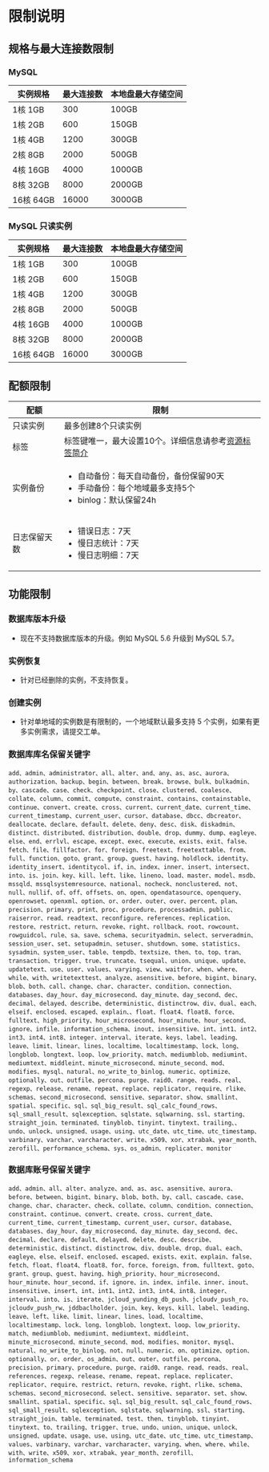 # 限制说明
## 规格与最大连接数限制
### MySQL
|实例规格|最大连接数|本地盘最大存储空间|
|---|---|---|
|1核 1GB|300|100GB|
|1核 2GB|600|150GB|
|1核 4GB|1200|300GB|
|2核 8GB|2000|500GB|
|4核 16GB|4000|1000GB|
|8核 32GB|8000|2000GB|
|16核 64GB|16000|3000GB|

### MySQL 只读实例
|实例规格|最大连接数|本地盘最大存储空间|
|---|---|---|
|1核 1GB|300|100GB|
|1核 2GB|600|150GB|
|1核 4GB|1200|300GB|
|2核 8GB|2000|500GB|
|4核 16GB|4000|1000GB|
|8核 32GB|8000|2000GB|
|16核 64GB|16000|3000GB|

## 配额限制

| 配额         | 限制                                                         |
| ------------ | ------------------------------------------------------------ |
| 只读实例     | 最多创建8个只读实例                                          |
| 标签         | 标签键唯一，最大设置10个。详细信息请参考[资源标签简介](../../Operation-Guide/Tag/Tag-Introduction.md) |
| 实例备份     | <ul><li>自动备份：每天自动备份，备份保留90天</li><li>手动备份：每个地域最多支持5个</li><li>binlog：默认保留24h</li></ul> |
| 日志保留天数 | <ul><li>错误日志：7天</li><li>慢日志统计：7天</li><li>慢日志明细：7天</li></ul> |

## 功能限制

### 数据库版本升级
* 现在不支持数据库版本的升级。例如 MySQL 5.6 升级到 MySQL 5.7。

### 实例恢复
* 针对已经删除的实例，不支持恢复。

### 创建实例
* 针对单地域的实例数是有限制的，一个地域默认最多支持 5 个实例，如果有更多实例需求，请提交工单。

### 数据库库名保留关键字
```
add、admin、administrator、all、alter、and、any、as、asc、aurora、authorization、backup、begin、between、break、browse、bulk、bulkadmin、by、cascade、case、check、checkpoint、close、clustered、coalesce、collate、column、commit、compute、constraint、contains、containstable、continue、convert、create、cross、current、current_date、current_time、current_timestamp、current_user、cursor、database、dbcc、dbcreator、deallocate、declare、default、delete、deny、desc、disk、diskadmin、distinct、distributed、distribution、double、drop、dummy、dump、eagleye、else、end、errlvl、escape、except、exec、execute、exists、exit、false、fetch、file、fillfactor、for、foreign、freetext、freetexttable、from、full、function、goto、grant、group、guest、having、holdlock、identity、identity_insert、identitycol、if、in、index、inner、insert、intersect、into、is、join、key、kill、left、like、lineno、load、master、model、msdb、mssqld、mssqlsystemresource、national、nocheck、nonclustered、not、null、nullif、of、off、offsets、on、open、opendatasource、openquery、openrowset、openxml、option、or、order、outer、over、percent、plan、precision、primary、print、proc、procedure、processadmin、public、raiserror、read、readtext、reconfigure、references、replication、restore、restrict、return、revoke、right、rollback、root、rowcount、rowguidcol、rule、sa、save、schema、securityadmin、select、serveradmin、session_user、set、setupadmin、setuser、shutdown、some、statistics、sysadmin、system_user、table、tempdb、textsize、then、to、top、tran、transaction、trigger、true、truncate、tsequal、union、unique、update、updatetext、use、user、values、varying、view、waitfor、when、where、while、with、writetexttest、analyze、asensitive、before、bigint、binary、blob、both、call、change、char、character、condition、connection、databases、day_hour、day_microsecond、day_minute、day_second、dec、decimal、delayed、describe、deterministic、distinctrow、div、dual、each、elseif、enclosed、escaped、explain、、float、float4、float8、force、fulltext、high_priority、hour_microsecond、hour_minute、hour_second、ignore、infile、information_schema、inout、insensitive、int、int1、int2、int3、int4、int8、integer、interval、iterate、keys、label、leading、leave、limit、linear、lines、localtime、localtimestamp、lock、long、longblob、longtext、loop、low_priority、match、mediumblob、mediumint、mediumtext、middleint、minute_microsecond、minute_second、mod、modifies、mysql、natural、no_write_to_binlog、numeric、optimize、optionally、out、outfile、percona、purge、raid0、range、reads、real、regexp、release、rename、repeat、replace、replicator、require、rlike、schemas、second_microsecond、sensitive、separator、show、smallint、spatial、specific、sql、sql_big_result、sql_calc_found_rows、sql_small_result、sqlexception、sqlstate、sqlwarning、ssl、starting、straight_join、terminated、tinyblob、tinyint、tinytext、trailing、、undo、unlock、unsigned、usage、using、utc_date、utc_time、utc_timestamp、varbinary、varchar、varcharacter、write、x509、xor、xtrabak、year_month、zerofill、performance_schema、sys、os_admin、replicater、monitor

```

### 数据库账号保留关键字
```
add、admin、all、alter、analyze、and、as、asc、asensitive、aurora、before、between、bigint、binary、blob、both、by、call、cascade、case、change、char、character、check、collate、column、condition、connection、constraint、continue、convert、create、cross、current_date、current_time、current_timestamp、current_user、cursor、database、databases、day_hour、day_microsecond、day_minute、day_second、dec、decimal、declare、default、delayed、delete、desc、describe、deterministic、distinct、distinctrow、div、double、drop、dual、each、eagleye、else、elseif、enclosed、escaped、exists、exit、explain、false、fetch、float、float4、float8、for、force、foreign、from、fulltext、goto、grant、group、guest、having、high_priority、hour_microsecond、hour_minute、hour_second、if、ignore、in、index、infile、inner、inout、insensitive、insert、int、int1、int2、int3、int4、int8、integer、interval、into、is、iterate、jcloud_yunding_db_push、jcloudv_push_ro、jcloudv_push_rw、jddbaclholder、join、key、keys、kill、label、leading、leave、left、like、limit、linear、lines、load、localtime、localtimestamp、lock、long、longblob、longtext、loop、low_priority、match、mediumblob、mediumint、mediumtext、middleint、minute_microsecond、minute_second、mod、modifies、monitor、mysql、natural、no_write_to_binlog、not、null、numeric、on、optimize、option、optionally、or、order、os_admin、out、outer、outfile、percona、precision、primary、procedure、purge、raid0、range、read、reads、real、references、regexp、release、rename、repeat、replace、replicater、replicator、require、restrict、return、revoke、right、rlike、schema、schemas、second_microsecond、select、sensitive、separator、set、show、smallint、spatial、specific、sql、sql_big_result、sql_calc_found_rows、sql_small_result、sqlexception、sqlstate、sqlwarning、ssl、starting、straight_join、table、terminated、test、then、tinyblob、tinyint、tinytext、to、trailing、trigger、true、undo、union、unique、unlock、unsigned、update、usage、use、using、utc_date、utc_time、utc_timestamp、values、varbinary、varchar、varcharacter、varying、when、where、while、with、write、x509、xor、xtrabak、year_month、zerofill、information_schema

```
